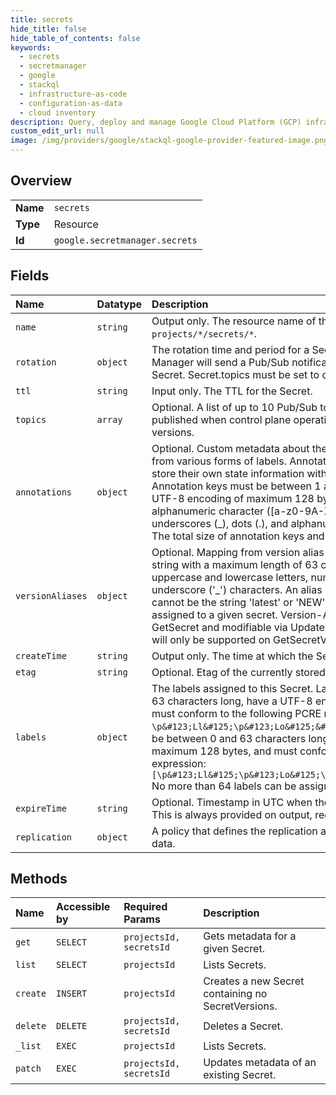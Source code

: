 ```yaml
---
title: secrets
hide_title: false
hide_table_of_contents: false
keywords:
  - secrets
  - secretmanager
  - google    
  - stackql
  - infrastructure-as-code
  - configuration-as-data
  - cloud inventory
description: Query, deploy and manage Google Cloud Platform (GCP) infrastructure and resources using SQL
custom_edit_url: null
image: /img/providers/google/stackql-google-provider-featured-image.png
---
```

  
    

## Overview
<table><tbody>
<tr><td><b>Name</b></td><td><code>secrets</code></td></tr>
<tr><td><b>Type</b></td><td>Resource</td></tr>
<tr><td><b>Id</b></td><td><code>google.secretmanager.secrets</code></td></tr>
</tbody></table>

## Fields
| Name | Datatype | Description |
|:-----|:---------|:------------|
| `name` | `string` | Output only. The resource name of the Secret in the format `projects/*/secrets/*`. |
| `rotation` | `object` | The rotation time and period for a Secret. At next_rotation_time, Secret Manager will send a Pub/Sub notification to the topics configured on the Secret. Secret.topics must be set to configure rotation. |
| `ttl` | `string` | Input only. The TTL for the Secret. |
| `topics` | `array` | Optional. A list of up to 10 Pub/Sub topics to which messages are published when control plane operations are called on the secret or its versions. |
| `annotations` | `object` | Optional. Custom metadata about the secret. Annotations are distinct from various forms of labels. Annotations exist to allow client tools to store their own state information without requiring a database. Annotation keys must be between 1 and 63 characters long, have a UTF-8 encoding of maximum 128 bytes, begin and end with an alphanumeric character ([a-z0-9A-Z]), and may have dashes (-), underscores (_), dots (.), and alphanumerics in between these symbols. The total size of annotation keys and values must be less than 16KiB. |
| `versionAliases` | `object` | Optional. Mapping from version alias to version name. A version alias is a string with a maximum length of 63 characters and can contain uppercase and lowercase letters, numerals, and the hyphen (`-`) and underscore ('_') characters. An alias string must start with a letter and cannot be the string 'latest' or 'NEW'. No more than 50 aliases can be assigned to a given secret. Version-Alias pairs will be viewable via GetSecret and modifiable via UpdateSecret. At launch Access by Allias will only be supported on GetSecretVersion and AccessSecretVersion. |
| `createTime` | `string` | Output only. The time at which the Secret was created. |
| `etag` | `string` | Optional. Etag of the currently stored Secret. |
| `labels` | `object` | The labels assigned to this Secret. Label keys must be between 1 and 63 characters long, have a UTF-8 encoding of maximum 128 bytes, and must conform to the following PCRE regular expression: `\p&#123;Ll&#125;\p&#123;Lo&#125;&#123;0,62&#125;` Label values must be between 0 and 63 characters long, have a UTF-8 encoding of maximum 128 bytes, and must conform to the following PCRE regular expression: `[\p&#123;Ll&#125;\p&#123;Lo&#125;\p&#123;N&#125;_-]&#123;0,63&#125;` No more than 64 labels can be assigned to a given resource. |
| `expireTime` | `string` | Optional. Timestamp in UTC when the Secret is scheduled to expire. This is always provided on output, regardless of what was sent on input. |
| `replication` | `object` | A policy that defines the replication and encryption configuration of data. |
## Methods
| Name | Accessible by | Required Params | Description |
|:-----|:--------------|:----------------|:------------|
| `get` | `SELECT` | `projectsId, secretsId` | Gets metadata for a given Secret. |
| `list` | `SELECT` | `projectsId` | Lists Secrets. |
| `create` | `INSERT` | `projectsId` | Creates a new Secret containing no SecretVersions. |
| `delete` | `DELETE` | `projectsId, secretsId` | Deletes a Secret. |
| `_list` | `EXEC` | `projectsId` | Lists Secrets. |
| `patch` | `EXEC` | `projectsId, secretsId` | Updates metadata of an existing Secret. |
